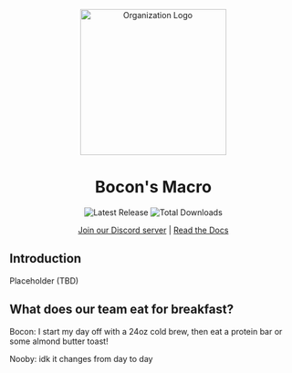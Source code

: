 <p align="center">
  <img src="https://github.com/Bocon-Macro/.github/assets/71742654/3aee3ee5-f5bd-4410-b53c-ea70135f6938" alt="Organization Logo" width="256" height="256">
</p>

<h1 align="center">Bocon's Macro</h1>

<p align="center">
  <img src="https://img.shields.io/github/v/release/Bocon-Macro/your_repository_name?style=flat-square" alt="Latest Release">
  <img src="https://img.shields.io/github/downloads/Bocon-Macro/your_repository_name/total?style=flat-square" alt="Total Downloads">
</p>

<p align="center">
  <a href="https://discord.gg/your_discord_server_link">Join our Discord server</a> |
  <a href="https://your_docs_link_here">Read the Docs</a>
</p>

## Introduction
Placeholder (TBD)

## What does our team eat for breakfast?

Bocon: 
I start my day off with a 24oz cold brew, then eat a protein bar or some almond butter toast!

Nooby: 
idk it changes from day to day
